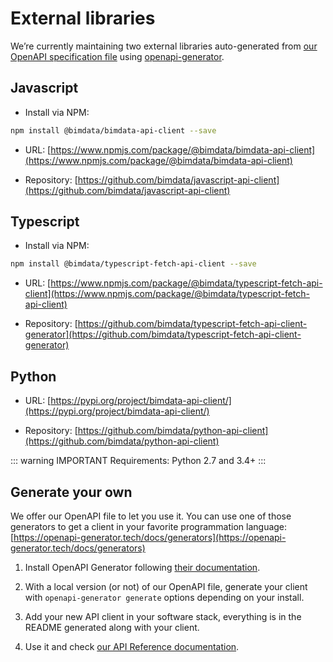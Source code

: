 # External libraries

We’re currently maintaining two external libraries auto-generated from [our OpenAPI specification file](https://api.bimdata.io/doc#/) using [openapi-generator](https://github.com/OpenAPITools/openapi-generator).

## Javascript

- Install via NPM:
```bash
npm install @bimdata/bimdata-api-client --save
```

- URL: [https://www.npmjs.com/package/@bimdata/bimdata-api-client](https://www.npmjs.com/package/@bimdata/bimdata-api-client)

- Repository: [https://github.com/bimdata/javascript-api-client](https://github.com/bimdata/javascript-api-client)

## Typescript

- Install via NPM:
```bash
npm install @bimdata/typescript-fetch-api-client --save
```

- URL: [https://www.npmjs.com/package/@bimdata/typescript-fetch-api-client](https://www.npmjs.com/package/@bimdata/typescript-fetch-api-client)

- Repository: [https://github.com/bimdata/typescript-fetch-api-client-generator](https://github.com/bimdata/typescript-fetch-api-client-generator)

## Python

- URL: [https://pypi.org/project/bimdata-api-client/](https://pypi.org/project/bimdata-api-client/)

- Repository: [https://github.com/bimdata/python-api-client](https://github.com/bimdata/python-api-client)

::: warning IMPORTANT
Requirements: Python 2.7 and 3.4+
:::

## Generate your own

We offer our OpenAPI file to let you use it. You can use one of those generators to get a client in your favorite programmation language: [https://openapi-generator.tech/docs/generators](https://openapi-generator.tech/docs/generators)

1. Install OpenAPI Generator following [their documentation](https://openapi-generator.tech/docs/installation/).

2. With a local version (or not) of our OpenAPI file, generate your client with `openapi-generator generate` options depending on your install.

3. Add your new API client in your software stack, everything is in the README generated along with your client.

4. Use it and check [our API Reference documentation](/api/reference.html).

